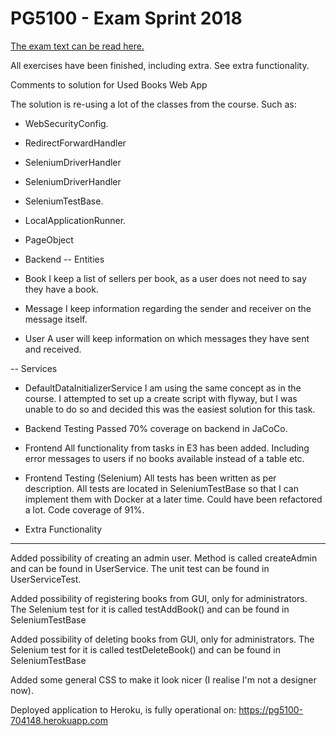 # PG5100 - Exam Sprint 2018

[The exam text can be read here.](/PG5100-exam-2018.pdf "Exam text")

All exercises have been finished, including extra. See extra functionality.

Comments to solution for Used Books Web App

The solution is re-using a lot of the classes from the course.
Such as:
- WebSecurityConfig.
- RedirectForwardHandler
- SeleniumDriverHandler
- SeleniumDriverHandler
- SeleniumTestBase.
- LocalApplicationRunner.
- PageObject

- Backend
-- Entities

- Book
I keep a list of sellers per book, as a user does not need to say they have a book.
- Message
I keep information regarding the sender and receiver on the message itself.
- User
A user will keep information on which messages they have sent and received.

-- Services

- DefaultDataInitializerService
I am using the same concept as in the course. I attempted to set up a create script with flyway,
but I was unable to do so and decided this was the easiest solution for this task.

- Backend Testing
Passed 70% coverage on backend in JaCoCo.

- Frontend
All functionality from tasks in E3 has been added.
Including error messages to users if no books available instead of a table etc.

- Frontend Testing (Selenium)
All tests has been written as per description.
All tests are located in SeleniumTestBase so that
I can implement them with Docker at a later time.
Could have been refactored a lot.
Code coverage of 91%.

- Extra Functionality
-----
Added possibility of creating an admin user. Method is called createAdmin and can be found in
UserService. The unit test can be found in UserServiceTest.

Added possibility of registering books from GUI, only for administrators.
The Selenium test for it is called testAddBook() and can be found in SeleniumTestBase

Added possibility of deleting books from GUI, only for administrators.
The Selenium test for it is called testDeleteBook() and can be found in SeleniumTestBase

Added some general CSS to make it look nicer (I realise I'm not a designer now).

Deployed application to Heroku, is fully operational on:
https://pg5100-704148.herokuapp.com
